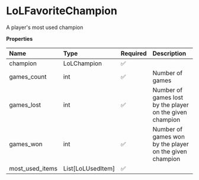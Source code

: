 # LoLFavoriteChampion

A player's most used champion

**Properties**

| Name            | Type              | Required | Description                                              |
| :-------------- | :---------------- | :------- | :------------------------------------------------------- |
| champion        | LoLChampion       | ✅       |                                                          |
| games_count     | int               | ✅       | Number of games                                          |
| games_lost      | int               | ✅       | Number of games lost by the player on the given champion |
| games_won       | int               | ✅       | Number of games won by the player on the given champion  |
| most_used_items | List[LoLUsedItem] | ✅       |                                                          |

<!-- This file was generated by liblab | https://liblab.com/ -->
